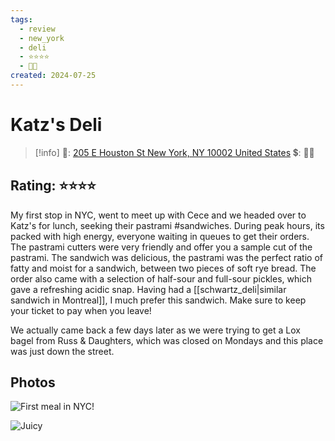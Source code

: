 ```yaml
---
tags:
  - review
  - new_york
  - deli
  - ⭐⭐⭐⭐
  - 💸💸
created: 2024-07-25
---
```


# Katz's Deli

> [!info]
>📌: [205 E Houston St New York, NY 10002 United States](https://maps.app.goo.gl/4FqZa4wquZyHkRWn6)
>💲: 💸💸

## Rating: ⭐⭐⭐⭐

My first stop in NYC, went to meet up with Cece and we headed over to Katz's for lunch, seeking their pastrami #sandwiches. During peak hours, its packed with high energy, everyone waiting in queues to get their orders. The pastrami cutters were very friendly and offer you a sample cut of the pastrami. The sandwich was delicious, the pastrami was the perfect ratio of fatty and moist for a sandwich, between two pieces of soft rye bread. The order also came with a selection of half-sour and full-sour pickles, which gave a refreshing acidic snap. Having had a [[schwartz_deli|similar sandwich in Montreal]], I much prefer this sandwich. Make sure to keep your ticket to pay when you leave!

We actually came back a few days later as we were trying to get a Lox bagel from Russ & Daughters, which was closed on Mondays and this place was just down the street.

## Photos

![First meal in NYC!](https://res.cloudinary.com/drwjkxxud/image/upload/v1721611450/beb837bc-c398-484f-b40f-020d881e63a3_xocxfw.jpg)

![Juicy](https://res.cloudinary.com/drwjkxxud/image/upload/v1721611811/0357EA36-036C-4025-A308-41D035441806_w52slp.jpg)